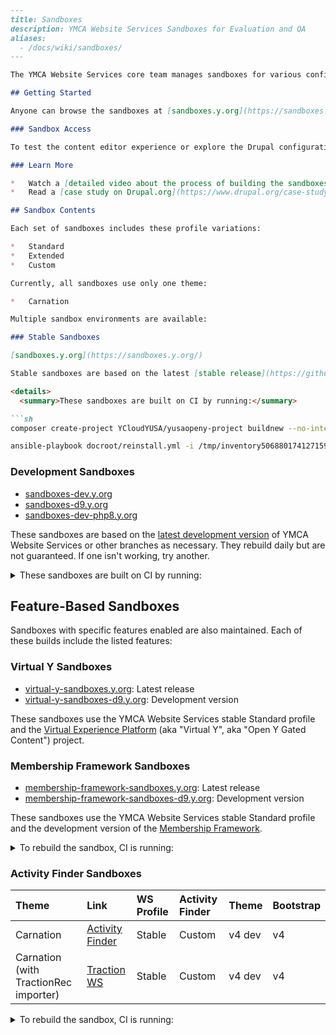 ```markdown
---
title: Sandboxes
description: YMCA Website Services Sandboxes for Evaluation and QA
aliases:
  - /docs/wiki/sandboxes/
---

The YMCA Website Services core team manages sandboxes for various configurations of the distribution. These sandboxes facilitate evaluation, assist with QA, and enable investigation of issues.

## Getting Started

Anyone can browse the sandboxes at [sandboxes.y.org](https://sandboxes.y.org/).

### Sandbox Access

To test the content editor experience or explore the Drupal configuration, request login access by [emailing us](mailto:ycloud@ymca.net?subject=Sandbox%20Access%20Request) or contacting a project team member on the Y-USA Slack.  Please include the specific sandbox you need access to and a brief explanation of your testing goals.

### Learn More

*   Watch a [detailed video about the process of building the sandboxes](https://www.youtube.com/watch?v=dS-8-t0WJgo).
*   Read a [case study on Drupal.org](https://www.drupal.org/case-study/open-y-sandboxes).

## Sandbox Contents

Each set of sandboxes includes these profile variations:

*   Standard
*   Extended
*   Custom

Currently, all sandboxes use only one theme:

*   Carnation

Multiple sandbox environments are available:

### Stable Sandboxes

[sandboxes.y.org](https://sandboxes.y.org/)

Stable sandboxes are based on the latest [stable release](https://github.com/YCloudYUSA/yusaopeny/releases) of YMCA Website Services. They rebuild completely overnight and clear their database and files every 2 hours. This ensures a clean testing environment.

<details>
  <summary>These sandboxes are built on CI by running:</summary>

```sh
composer create-project YCloudYUSA/yusaopeny-project buildnew --no-interaction --prefer-dist

ansible-playbook docroot/reinstall.yml -i /tmp/inventory5068801741271597001.ini -f 5 -e php_env_vars=APP_ENV=dev -e mysql_user=*** -e mysql_password=*** -e mysql_db=sandbox_carnation_custom -e drupal_folder=/var/www/sandbox_carnation_custom -e site_url=https://sandbox-carnation-cus.y.org -e pp_environment=demo -e run_reinstall=true -e "openy_profile_install_settings='openy_configure_profile.preset=complete openy_theme_select.theme=openy_carnation'" -e use_solr=false -i localhost, --connection=local -vvvv
```

</details>

### Development Sandboxes

*   [sandboxes-dev.y.org](https://sandboxes-dev.y.org/)
*   [sandboxes-d9.y.org](https://sandboxes-d9.y.org/)
*   [sandboxes-dev-php8.y.org](https://sandboxes-dev-php8.y.org/)

These sandboxes are based on the [latest development version](https://github.com/YCloudYUSA/yusaopeny) of YMCA Website Services or other branches as necessary. They rebuild daily but are not guaranteed. If one isn't working, try another.

<details>
  <summary>These sandboxes are built on CI by running:</summary>

```sh
composer create-project YCloudYUSA/yusaopeny-project:dev-9.2.x-development buildnew --no-interaction --prefer-dist

ansible-playbook docroot/reinstall.yml -i /tmp/inventory5068801741271597001.ini -f 5 -e php_env_vars=APP_ENV=dev -e mysql_user=*** -e mysql_password=*** -e mysql_db=sandbox_carnation_custom -e drupal_folder=/var/www/sandbox_carnation_custom -e site_url=https://sandbox-carnation-cus.y.org -e pp_environment=demo -e run_reinstall=true -e "openy_profile_install_settings='openy_configure_profile.preset=complete openy_theme_select.theme=openy_carnation'" -e use_solr=false -i localhost, --connection=local -vvvv
```

</details>

## Feature-Based Sandboxes

Sandboxes with specific features enabled are also maintained. Each of these builds include the listed features:

### Virtual Y Sandboxes

*   [virtual-y-sandboxes.y.org](https://virtual-y-sandboxes.y.org/): Latest release
*   [virtual-y-sandboxes-d9.y.org](https://virtual-y-sandboxes-d9.y.org/): Development version

These sandboxes use the YMCA Website Services stable Standard profile and the [Virtual Experience Platform](https://github.com/YCloudYUSA/yusaopeny_gated_content) (aka "Virtual Y", aka "Open Y Gated Content") project.

### Membership Framework Sandboxes

*   [membership-framework-sandboxes.y.org](https://membership-framework-sandboxes-d9.y.org/): Latest release
*   [membership-framework-sandboxes-d9.y.org](https://membership-framework-sandboxes-d9.y.org/): Development version

These sandboxes use the YMCA Website Services stable Standard profile and the development version of the [Membership Framework](https://github.com/YCloudYUSA/yusaopeny_memberships).

<details>
  <summary>To rebuild the sandbox, CI is running:</summary>

```sh
composer create-project YCloudYUSA/yusaopeny-project buildnew --no-interaction --prefer-dist
cd buildnew
composer config minimum-stability dev
composer require "openy/openy_memberships":"dev-master as 1.0.0"
ansible-playbook docroot/reinstall.yml -i /tmp/inventory13097841656330601319.ini -f 5 -e php_env_vars=APP_ENV=dev -e mysql_user=*** -e mysql_password=*** -e mysql_db=d9_sandbox_carnation_std_membership_framework -e drupal_folder=/var/www/d9_sandbox_carnation_std_membership_framework -e site_url=https://sandbox-carnation-std-membership-framework-d9.y.org -e pp_environment=membership_framework -e run_reinstall=true -e "openy_profile_install_settings='openy_configure_profile.preset=standard openy_theme_select.theme=openy_carnation openy_select_content.content=0'" -e use_solr=false -i localhost, --connection=local -vvvv
```

</details>

### Activity Finder Sandboxes

| Theme                            | Link                                                       | WS Profile | Activity Finder | Theme    | Bootstrap |
| :------------------------------- | :--------------------------------------------------------- | :--------- | :-------------- | :------- | :-------- |
| Carnation                        | [Activity Finder](https://sandbox-carnation-cus-d9.y.org/activity-finder-v4)        | Stable     | Custom          | v4 dev | v4        |
| Carnation (with TractionRec importer) | [Traction WS](https://traction-ws.y.org/) | Stable     | Custom          | v4 dev | v4        |

<details>
  <summary>To rebuild the sandbox, CI is running:</summary>

```sh
composer create-project YCloudYUSA/yusaopeny-project:dev-9.2.x-development-af4 build --no-interaction --prefer-dist
cd ${WORKSPACE}/build
composer require YCloudYUSA/yusaopeny_activity_finder:"4.x-dev as 4.0"

ansible-playbook docroot/reinstall.yml -i /tmp/inventory4660848605526222353.ini -f 5 -e php_env_vars=APP_ENV=dev -e mysql_user=*** -e mysql_password=*** -e mysql_db=d9_sandbox_carnation_custom -e drupal_folder=/var/www/d9_sandbox_carnation_custom -e site_url=https://sandbox-carnation-cus-d9.y.org -e pp_environment=demo -e run_reinstall=true -e "openy_profile_install_settings='openy_configure_profile.preset=complete openy_theme_select.theme=openy_carnation'" -i localhost, --connection=local -vvvv

# Solr 4.5-4.9, Activity Finder v4
drush en -y search_api_solr_legacy openy_prgf_activity_finder_4 || true
drush cset -y search_api.server.solr backend_config.connector_config.host 127.0.0.1 -y || true
drush cset -y search_api.server.solr backend_config.connector_config.core ${VHOST_FOLDER} -y
drush cset -y search_api.server.solr backend_config.connector_config.solr_version 4.5 -y
drush search-api-mark-all || true
drush sapi-i || true
drush en -dvy openy_prgf_af4_demo || true

# Solr 4.5-4.9, Activity Finder v4, Carnation theme, bootstrap v4
drush cset -y openy_activity_finder.settings bs_version 4 || true
```

</details>
